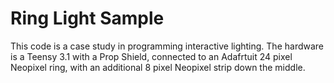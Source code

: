 # Ring Light Sample

This code is a case study in programming interactive lighting.
The hardware is a Teensy 3.1 with a Prop Shield, connected to an Adafrtuit 24 pixel Neopixel ring, 
with an additional 8 pixel Neopixel strip down the middle.
